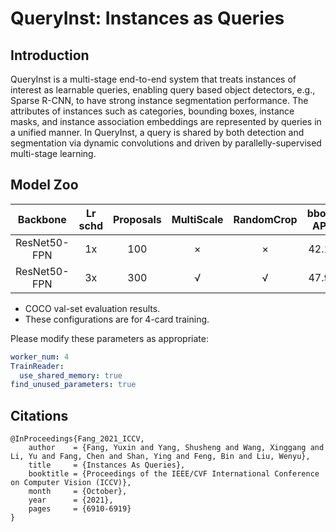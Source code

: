 # QueryInst: Instances as Queries

## Introduction

QueryInst is a multi-stage end-to-end system that treats instances of interest as learnable queries, enabling query
based object detectors, e.g., Sparse R-CNN, to have strong instance segmentation performance. The attributes of
instances such as categories, bounding boxes, instance masks, and instance association embeddings are represented by
queries in a unified manner. In QueryInst, a query is shared by both detection and segmentation via dynamic convolutions
and driven by parallelly-supervised multi-stage learning.

## Model Zoo

|   Backbone   | Lr schd | Proposals | MultiScale | RandomCrop | bbox AP | mask AP | Download                                                                                             | Config                                                   |
|:------------:|:-------:|:---------:|:----------:|:----------:|:-------:|:-------:|------------------------------------------------------------------------------------------------------|----------------------------------------------------------|
| ResNet50-FPN |   1x    |    100    |     ×      |     ×      |  42.1   |  37.8   | [model](https://bj.bcebos.com/v1/paddledet/models/queryinst_r50_fpn_1x_pro100_coco.pdparams)         | [config](./queryinst_r50_fpn_1x_pro100_coco.yml)         |
| ResNet50-FPN |   3x    |    300    |     √      |     √      |  47.9   |  42.1   | [model](https://bj.bcebos.com/v1/paddledet/models/queryinst_r50_fpn_ms_crop_3x_pro300_coco.pdparams) | [config](./queryinst_r50_fpn_ms_crop_3x_pro300_coco.yml) |

- COCO val-set evaluation results.
- These configurations are for 4-card training.

Please modify these parameters as appropriate:

```yaml
worker_num: 4
TrainReader:
  use_shared_memory: true
find_unused_parameters: true
```

## Citations

```
@InProceedings{Fang_2021_ICCV,
    author    = {Fang, Yuxin and Yang, Shusheng and Wang, Xinggang and Li, Yu and Fang, Chen and Shan, Ying and Feng, Bin and Liu, Wenyu},
    title     = {Instances As Queries},
    booktitle = {Proceedings of the IEEE/CVF International Conference on Computer Vision (ICCV)},
    month     = {October},
    year      = {2021},
    pages     = {6910-6919}
}
```
